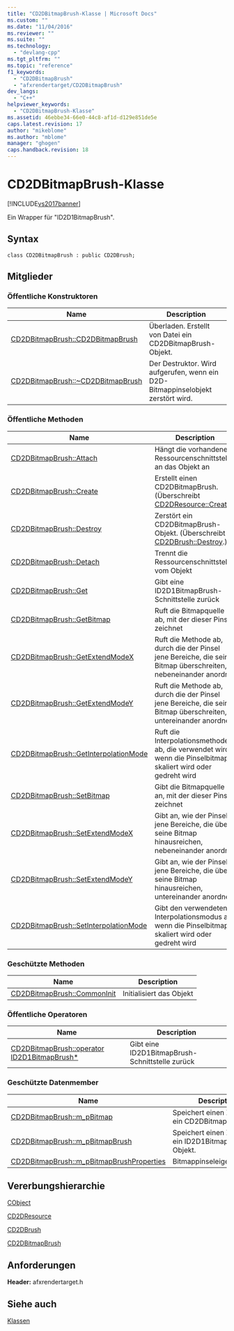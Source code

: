 ```yaml
---
title: "CD2DBitmapBrush-Klasse | Microsoft Docs"
ms.custom: ""
ms.date: "11/04/2016"
ms.reviewer: ""
ms.suite: ""
ms.technology: 
  - "devlang-cpp"
ms.tgt_pltfrm: ""
ms.topic: "reference"
f1_keywords: 
  - "CD2DBitmapBrush"
  - "afxrendertarget/CD2DBitmapBrush"
dev_langs: 
  - "C++"
helpviewer_keywords: 
  - "CD2DBitmapBrush-Klasse"
ms.assetid: 46ebbe34-66e0-44c8-af1d-d129e851de5e
caps.latest.revision: 17
author: "mikeblome"
ms.author: "mblome"
manager: "ghogen"
caps.handback.revision: 18
---
```

# CD2DBitmapBrush-Klasse
[!INCLUDE[vs2017banner](../../assembler/inline/includes/vs2017banner.md)]

Ein Wrapper für "ID2D1BitmapBrush".  
  
## Syntax  
  
```  
class CD2DBitmapBrush : public CD2DBrush;  
```  
  
## Mitglieder  
  
### Öffentliche Konstruktoren  
  
|Name|Description|  
|----------|-----------------|  
|[CD2DBitmapBrush::CD2DBitmapBrush](../Topic/CD2DBitmapBrush::CD2DBitmapBrush.md)|Überladen.  Erstellt von Datei ein CD2DBitmapBrush\-Objekt.|  
|[CD2DBitmapBrush::~CD2DBitmapBrush](../Topic/CD2DBitmapBrush::~CD2DBitmapBrush.md)|Der Destruktor.  Wird aufgerufen, wenn ein D2D\-Bitmappinselobjekt zerstört wird.|  
  
### Öffentliche Methoden  
  
|Name|Description|  
|----------|-----------------|  
|[CD2DBitmapBrush::Attach](../Topic/CD2DBitmapBrush::Attach.md)|Hängt die vorhandene Ressourcenschnittstelle an das Objekt an|  
|[CD2DBitmapBrush::Create](../Topic/CD2DBitmapBrush::Create.md)|Erstellt einen CD2DBitmapBrush.  \(Überschreibt [CD2DResource::Create](../Topic/CD2DResource::Create.md).\)|  
|[CD2DBitmapBrush::Destroy](../Topic/CD2DBitmapBrush::Destroy.md)|Zerstört ein CD2DBitmapBrush\-Objekt.  \(Überschreibt [CD2DBrush::Destroy](../Topic/CD2DBrush::Destroy.md).\)|  
|[CD2DBitmapBrush::Detach](../Topic/CD2DBitmapBrush::Detach.md)|Trennt die Ressourcenschnittstelle vom Objekt|  
|[CD2DBitmapBrush::Get](../Topic/CD2DBitmapBrush::Get.md)|Gibt eine ID2D1BitmapBrush\-Schnittstelle zurück|  
|[CD2DBitmapBrush::GetBitmap](../Topic/CD2DBitmapBrush::GetBitmap.md)|Ruft die Bitmapquelle ab, mit der dieser Pinsel zeichnet|  
|[CD2DBitmapBrush::GetExtendModeX](../Topic/CD2DBitmapBrush::GetExtendModeX.md)|Ruft die Methode ab, durch die der Pinsel jene Bereiche, die seine Bitmap überschreiten, nebeneinander anordnet|  
|[CD2DBitmapBrush::GetExtendModeY](../Topic/CD2DBitmapBrush::GetExtendModeY.md)|Ruft die Methode ab, durch die der Pinsel jene Bereiche, die seine Bitmap überschreiten, untereinander anordnet|  
|[CD2DBitmapBrush::GetInterpolationMode](../Topic/CD2DBitmapBrush::GetInterpolationMode.md)|Ruft die Interpolationsmethode ab, die verwendet wird, wenn die Pinselbitmap skaliert wird oder gedreht wird|  
|[CD2DBitmapBrush::SetBitmap](../Topic/CD2DBitmapBrush::SetBitmap.md)|Gibt die Bitmapquelle an, mit der dieser Pinsel zeichnet|  
|[CD2DBitmapBrush::SetExtendModeX](../Topic/CD2DBitmapBrush::SetExtendModeX.md)|Gibt an, wie der Pinsel jene Bereiche, die über seine Bitmap hinausreichen, nebeneinander anordnet|  
|[CD2DBitmapBrush::SetExtendModeY](../Topic/CD2DBitmapBrush::SetExtendModeY.md)|Gibt an, wie der Pinsel jene Bereiche, die über seine Bitmap hinausreichen, untereinander anordnet|  
|[CD2DBitmapBrush::SetInterpolationMode](../Topic/CD2DBitmapBrush::SetInterpolationMode.md)|Gibt den verwendeten Interpolationsmodus an, wenn die Pinselbitmap skaliert wird oder gedreht wird|  
  
### Geschützte Methoden  
  
|Name|Description|  
|----------|-----------------|  
|[CD2DBitmapBrush::CommonInit](../Topic/CD2DBitmapBrush::CommonInit.md)|Initialisiert das Objekt|  
  
### Öffentliche Operatoren  
  
|Name|Description|  
|----------|-----------------|  
|[CD2DBitmapBrush::operator ID2D1BitmapBrush\*](../Topic/CD2DBitmapBrush::operator%20ID2D1BitmapBrush*.md)|Gibt eine ID2D1BitmapBrush\-Schnittstelle zurück|  
  
### Geschützte Datenmember  
  
|Name|Description|  
|----------|-----------------|  
|[CD2DBitmapBrush::m\_pBitmap](../Topic/CD2DBitmapBrush::m_pBitmap.md)|Speichert einen Zeiger auf ein CD2DBitmap\-Objekt.|  
|[CD2DBitmapBrush::m\_pBitmapBrush](../Topic/CD2DBitmapBrush::m_pBitmapBrush.md)|Speichert einen Zeiger auf ein ID2D1BitmapBrush\-Objekt.|  
|[CD2DBitmapBrush::m\_pBitmapBrushProperties](../Topic/CD2DBitmapBrush::m_pBitmapBrushProperties.md)|Bitmappinseleigenschaften.|  
  
## Vererbungshierarchie  
 [CObject](../../mfc/reference/cobject-class.md)  
  
 [CD2DResource](../../mfc/reference/cd2dresource-class.md)  
  
 [CD2DBrush](../../mfc/reference/cd2dbrush-class.md)  
  
 [CD2DBitmapBrush](../../mfc/reference/cd2dbitmapbrush-class.md)  
  
## Anforderungen  
 **Header:** afxrendertarget.h  
  
## Siehe auch  
 [Klassen](../../mfc/reference/mfc-classes.md)